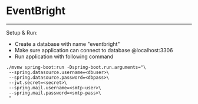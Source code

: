 # EventBright

---

Setup & Run:
* Create a database with name "eventbright"
* Make sure application can connect to database @localhost:3306
* Run application with following command
```
./mvnw spring-boot:run -Dspring-boot.run.arguments="\
 --spring.datasource.username=<dbuser>\
 --spring.datasource.password=<dbpass>\
 --jwt.secret=<secret>\
 --spring.mail.username=<smtp-user>\
 --spring.mail.password=<smtp-pass>\
 "